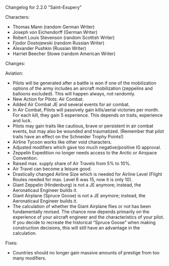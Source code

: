 Changelog for 2.2.0 "Saint-Exupery"

Characters:
- Thomas Mann (random German Writer)
- Joseph von Eichendorff (German Writer)
- Robert Louis Stevenson (random Scottish Writer)
- Fjodor Dostojewski (random Russian Writer)
- Alexander Pushkin (Russian Writer)
- Harriet Beecher Stowe (random American Writer)

Changes:

Aviation:
- Pilots will be generated after a battle is won if one of the mobilization options of the army includes an aircraft mobilization (zeppelins and balloons excluded). This will happen always, not randomly.
- New Action for Pilots: Air Combat.
- Added Air Combat JE and several events for air combat.
- In Air Combat, Pilots will passively gain kills/aerial victories per month. For each kill, they gain 5 experience. This depends on traits, experience and luck.
- Pilots may gain traits like cautious, brave or persistent in air combat events, but may also be wounded and traumatized. (Remember that pilot traits have an effect on the Schneider Trophy Points!)
- Airline Tycoon works like other void characters.
- Adjusted modifiers which gave too much negative/positive IG approval.
- Zeppelin Expedition no longer needs access to the Arctic or Airspace Convention.
- Raised max. supply share of Air Travels from 5% to 10%.
- Air Travel can become a leisure good.
- Drastically changed Airline Size which is needed for Airline Level (Flight Routes needed for max. Level 6 was 15, now it is only 10).
- Giant Zeppelin (Hindenburg) is not a JE anymore; instead, the Aeronaticaul Engineer builds it.
- Giant Airplane (Spruce Goose) is not a JE anymore; instead, the Aeronaticaul Engineer builds it.
- The calculation of whether the Giant Airplane flies or not has been fundamentally revised. The chance now depends primarily on the experience of your aircraft engineer and the characteristics of your pilot. If you decide to recreate the historical “Spruce Goose” when making construction decisions, this will still have an advantage in the calculation.

Fixes:
- Countries should no longer gain massive amounts of prestige from too many modifiers.